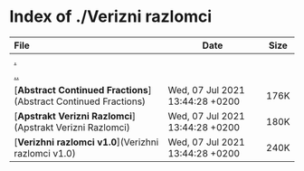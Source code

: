 # Index of ./Verizni razlomci

File | Date | Size
:--- | --- | ---
[.](.) | |
[..](..) | |
[**<span>Abstract Continued Fractions</span>**](Abstract Continued Fractions) | Wed, 07 Jul 2021 13:44:28 +0200 | 176K
[**<span>Apstrakt Verizni Razlomci</span>**](Apstrakt Verizni Razlomci) | Wed, 07 Jul 2021 13:44:28 +0200 | 180K
[**<span>Verizhni razlomci v1.0</span>**](Verizhni razlomci v1.0) | Wed, 07 Jul 2021 13:44:28 +0200 | 240K
